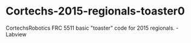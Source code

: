 Cortechs-2015-regionals-toaster0
=================================

CortechsRobotics FRC 5511 basic "toaster" code for 2015 regionals. - Labview 
